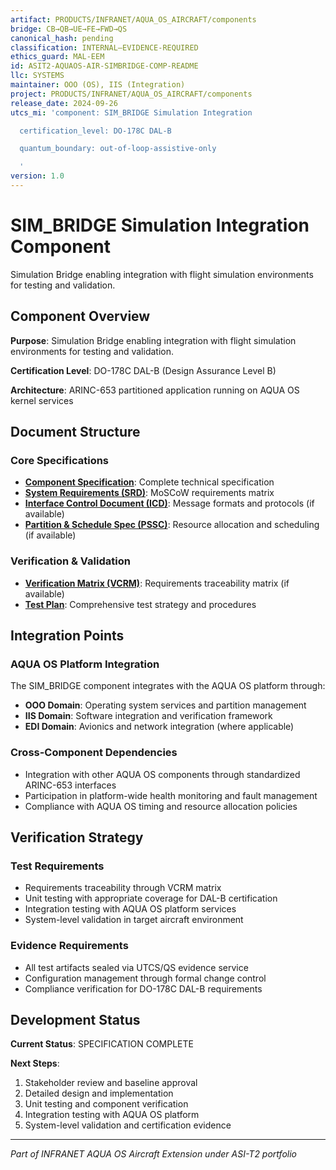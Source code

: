 ```yaml
---
artifact: PRODUCTS/INFRANET/AQUA_OS_AIRCRAFT/components
bridge: CB→QB→UE→FE→FWD→QS
canonical_hash: pending
classification: INTERNAL–EVIDENCE-REQUIRED
ethics_guard: MAL-EEM
id: ASIT2-AQUAOS-AIR-SIMBRIDGE-COMP-README
llc: SYSTEMS
maintainer: OOO (OS), IIS (Integration)
project: PRODUCTS/INFRANET/AQUA_OS_AIRCRAFT/components
release_date: 2024-09-26
utcs_mi: 'component: SIM_BRIDGE Simulation Integration

  certification_level: DO-178C DAL-B

  quantum_boundary: out-of-loop-assistive-only

  '
version: 1.0
---
```


# SIM_BRIDGE Simulation Integration Component

Simulation Bridge enabling integration with flight simulation environments for testing and validation.

## Component Overview

**Purpose**: Simulation Bridge enabling integration with flight simulation environments for testing and validation.

**Certification Level**: DO-178C DAL-B (Design Assurance Level B)

**Architecture**: ARINC-653 partitioned application running on AQUA OS kernel services

## Document Structure

### Core Specifications
- **[Component Specification](./SIM_BRIDGE_Component_Spec.md)**: Complete technical specification
- **[System Requirements (SRD)](./SIM_BRIDGE_SRD.md)**: MoSCoW requirements matrix
- **[Interface Control Document (ICD)](./SIM_BRIDGE_ICD.yaml)**: Message formats and protocols (if available)
- **[Partition & Schedule Spec (PSSC)](./SIM_BRIDGE_PSSC.json)**: Resource allocation and scheduling (if available)

### Verification & Validation
- **[Verification Matrix (VCRM)](./SIM_BRIDGE_VCRM.csv)**: Requirements traceability matrix (if available)
- **[Test Plan](./SIM_BRIDGE_Test_Plan.md)**: Comprehensive test strategy and procedures

## Integration Points

### AQUA OS Platform Integration
The SIM_BRIDGE component integrates with the AQUA OS platform through:
- **OOO Domain**: Operating system services and partition management
- **IIS Domain**: Software integration and verification framework
- **EDI Domain**: Avionics and network integration (where applicable)

### Cross-Component Dependencies
- Integration with other AQUA OS components through standardized ARINC-653 interfaces
- Participation in platform-wide health monitoring and fault management
- Compliance with AQUA OS timing and resource allocation policies

## Verification Strategy

### Test Requirements
- Requirements traceability through VCRM matrix
- Unit testing with appropriate coverage for DAL-B certification
- Integration testing with AQUA OS platform services
- System-level validation in target aircraft environment

### Evidence Requirements
- All test artifacts sealed via UTCS/QS evidence service
- Configuration management through formal change control
- Compliance verification for DO-178C DAL-B requirements

## Development Status

**Current Status**: SPECIFICATION COMPLETE

**Next Steps**:
1. Stakeholder review and baseline approval
2. Detailed design and implementation  
3. Unit testing and component verification
4. Integration testing with AQUA OS platform
5. System-level validation and certification evidence

---

*Part of INFRANET AQUA OS Aircraft Extension under ASI-T2 portfolio*
